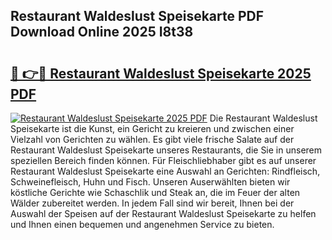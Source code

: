 ## Restaurant Waldeslust Speisekarte PDF Download Online 2025 I8t38

# <h2><a href="http://gc8ieb.nevu.top/?p=Restaurant+Waldeslust+Speisekarte">🔗 👉🔴 Restaurant Waldeslust Speisekarte 2025 PDF</a></h2>

[![Restaurant Waldeslust Speisekarte 2025 PDF](https://i.imgur.com/dBaPXMq.png)](http://gc8ieb.nevu.top/?p=Restaurant+Waldeslust+Speisekarte)
Die Restaurant Waldeslust Speisekarte ist die Kunst, ein Gericht zu kreieren und zwischen einer Vielzahl von Gerichten zu wählen. Es gibt viele frische Salate auf der Restaurant Waldeslust Speisekarte unseres Restaurants, die Sie in unserem speziellen Bereich finden können. Für Fleischliebhaber gibt es auf unserer Restaurant Waldeslust Speisekarte eine Auswahl an Gerichten: Rindfleisch, Schweinefleisch, Huhn und Fisch. Unseren Auserwählten bieten wir köstliche Gerichte wie Schaschlik und Steak an, die im Feuer der alten Wälder zubereitet werden. In jedem Fall sind wir bereit, Ihnen bei der Auswahl der Speisen auf der Restaurant Waldeslust Speisekarte zu helfen und Ihnen einen bequemen und angenehmen Service zu bieten.
